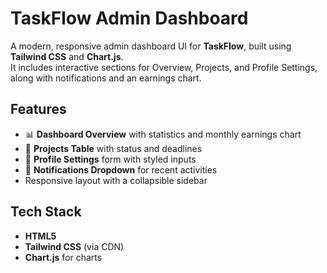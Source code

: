 # TaskFlow Admin Dashboard

A modern, responsive admin dashboard UI for **TaskFlow**, built using **Tailwind CSS** and **Chart.js**.  
It includes interactive sections for Overview, Projects, and Profile Settings, along with notifications and an earnings chart.

## Features
- 📊 **Dashboard Overview** with statistics and monthly earnings chart
- 📁 **Projects Table** with status and deadlines
- 👤 **Profile Settings** form with styled inputs
- 🔔 **Notifications Dropdown** for recent activities
- Responsive layout with a collapsible sidebar

## Tech Stack
- **HTML5**
- **Tailwind CSS** (via CDN)
- **Chart.js** for charts
  
